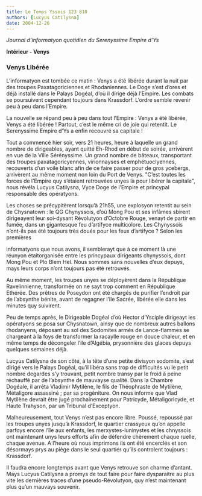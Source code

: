 ```yaml
---
title: Le Temps Yssois 123 810
authors: [Lucyus Catilysna]
date: 2004-12-26
---
```


_Journal d’informatyon quotidien du Serenyssime Empire d’Ys_

**Intérieur - Venys**
### Venys Libérée

L’informatyon est tombée ce matin : Venys a été libérée durant la nuit par des troupes Paxatagoriciennes et Rhodaniennes. Le Doge s’est d’ores et déjà installé dans le Palays Dogéal, d’où il dirige déjà l’Empire. Les combats se poursuivent cependant toujours dans Krassdorf. L’ordre semble revenir peu à peu dans l’Empire.

La nouvelle se répand peu à peu dans tout l’Empire : Venys a été libérée, Venys a été libérée ! Partout, c’est le même cri de joie qui retentit. Le Serenyssime Empire d’Ys a enfin recouvré sa capitale !

Tout a commencé hier soir, vers 21 heures, heure à laquelle un grand nombre de dirigeables, ayant quitté Eh-Rhod en début de soirée, arrivèrent en vue de la Ville Sérényssime. Un grand nombre de bâteaux, transportant des troupes paxatagoricyennes, virionnayses et emphétuoclyennes, recouverts d’un voile blanc afin de ce faire passer pour de gros ycebergs, arrivèrent au même moment non loin du Port de Venys. "C’est toutes les forces de l’Empire quy s’étaient retrouvées unyes là pour libérer la capitale", nous révéla Lucyus Catilysna, Vyce Doge de l’Empire et princypal responsable des opératyons.

Les choses se précypitèrent lorsqu’à 21h55, une explosyon retentit au sein de Chysnatown : le QG Chynyssois, d’où Mong Pou et ses infâmes sbirent dirigeayent leur soi-dysant Révolutyon d’Octobre Rouge, venayt de partir en fumée, dans un gigantesque feu d’artifyce multicolore. Les Chynyssois n’ont-ils pas été toujours très doués pour les feux d’artifyce ? Selon les premières

informatyons que nous avons, il semblerayt que à ce moment là une réunyon étaitorganisée entre les princypaux dirigeants chynyssois, dont Mong Pou et Plo Blem Hel. Nous sommes sans nouvelles d’eux depuys, mays leurs corps n’ont toujours pas été retrouvés.

Au même moment, les troupes unyes se déployèrent dans la République Ravelinnienne, transformée on ne sayt trop comment en République Ethérée. Des prêtres de Poseydon ont été chargés de purifier l’endroit par de l’absynthe bénite, avant de regagner l’Ile Sacrée, libérée elle dans les minutes quy suivirent.

Peu de temps après, le Dirigeable Dogéal d’où Hector d’Ysciple dirigeayt les opératyons se posa sur Chysnatown, ainsy que de nombreux autres ballons rhodanyens, déposant au sol des Sodomites armés de Lance-flammes se chargeant à la foys de transformer la racaylle rouge en douce chaleur, et en même temps de décongeler l’ile d’Algébia, prysonnière des glaces depuys quelques semaines déjà.

Lucyus Catilysna de son côté, à la tête d’une petite divisyon sodomite, s’est dirigé vers le Palays Dogéal, qu’il libéra sans trop de difficultés vu le petit nombre degardes s’y trouvant, petit nombre transy par le froid à peine réchauffé par de l’absynthe de mauvayse qualité. Dans la Chambre Dogéale, il arrêta Vladimir Mytilène, le fils de Théophraste de Mytilène, Métaligore assassiné ; par sa progéniture. On nous informe que Vlad Mytilène devrait être jugé prochainement pour Patricyde, Métaligoricyde, et Haute Trahyson, par un Tribunal d’Exceptyon.

Malheureusement, tout Venys n’est pas encore libre. Poussé, repoussé par les troupes unyes jusqu’à Krassdorf, le quartier crassyeux qu’on appelle parfoys encore l’île aux enfants, les merxystes-luninystes et les chnyssois ont maintenant unys leurs efforts afin de défendre chèrement chaque ruelle, chaque avenue. A l’heure où nous imprimons ils ont été encerclés et son désormays prys au piège dans le seul quartier qu’ils controlent toujours : Krassdorf.

Il faudra encore longtemps avant que Venys retrouve son charme d’antant. Mays Lucyus Catilysna a promys de tout faire pour faire dysparaitre au plus vite les dernières traces d’une pseudo-Révolutyon, quy n’est maintenant plus qu’un mauvays souvenir.